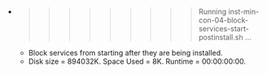 * >>>>>>>>> Running inst-min-con-04-block-services-start-postinstall.sh ...
  * Block services from starting after they are being installed.
  * Disk size = 894032K. Space Used = 8K. Runtime = 00:00:00:00.
